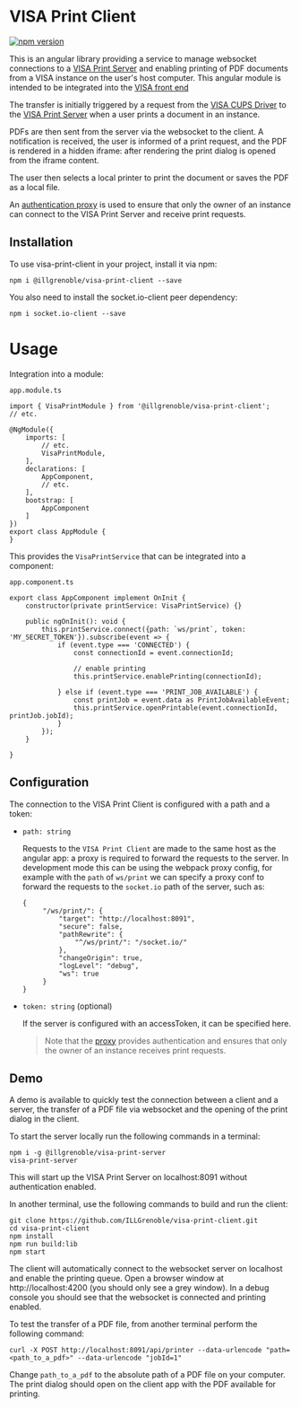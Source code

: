 # VISA Print Client

[![npm version](https://badge.fury.io/js/%40illgrenoble%2Fvisa-print-client.svg)](https://badge.fury.io/js/%40illgrenoble%2Fvisa-print-client)

This is an angular library providing a service to manage websocket connections to a [VISA Print Server](https://github.com/ILLGrenoble/visa-print-server) and enabling printing of PDF documents from a VISA instance on the user's host computer. This angular module is intended to be integrated into the [VISA front end](https://github.com/ILLGrenoble/visa-web)

The transfer is initially triggered by a request from the [VISA CUPS Driver](https://github.com/ILLGrenoble/visa-cups) to the [VISA Print Server](https://github.com/ILLGrenoble/visa-print-server) when a user prints a document in an instance. 

PDFs are then sent from the server via the websocket to the client. A notification is received, the user is informed of a print request, and the PDF is rendered in a hidden iframe: after rendering the print dialog is opened from the iframe content.

The user then selects a local printer to print the document or saves the PDF as a local file.

An [authentication proxy](https://github.com/ILLGrenoble/visa-jupyter-proxy) is used to ensure that only the owner of an instance can connect to the VISA Print Server and receive print requests.

## Installation

To use visa-print-client in your project, install it via npm:

```
npm i @illgrenoble/visa-print-client --save
```

You also need to install the socket.io-client peer dependency:

```
npm i socket.io-client --save
```

# Usage

Integration into a module:

`app.module.ts`

```
import { VisaPrintModule } from '@illgrenoble/visa-print-client';
// etc.

@NgModule({
    imports: [
        // etc.
        VisaPrintModule,
    ],
    declarations: [
        AppComponent,
        // etc.
    ],
    bootstrap: [
        AppComponent
    ]
})
export class AppModule {
}

```
This provides the `VisaPrintService` that can be integrated into a component:

`app.component.ts`
```
export class AppComponent implement OnInit {
    constructor(private printService: VisaPrintService) {}
    
    public ngOnInit(): void {
        this.printService.connect({path: `ws/print`, token: 'MY_SECRET_TOKEN'}).subscribe(event => {
            if (event.type === 'CONNECTED') {
                const connectionId = event.connectionId;

                // enable printing
                this.printService.enablePrinting(connectionId);
                
            } else if (event.type === 'PRINT_JOB_AVAILABLE') {
                const printJob = event.data as PrintJobAvailableEvent;
                this.printService.openPrintable(event.connectionId, printJob.jobId);
            }
        });
    }

}
```

## Configuration

The connection to the VISA Print Client is configured with a path and a token:

- `path: string`

  Requests to the `VISA Print Client` are made to the same host as the angular app: a proxy is required to forward the requests to the server. In development mode this can be using the webpack proxy config, for example with the `path` of `ws/print` we can specify a proxy conf to forward the requests to the `socket.io` path of the server, such as:

   ```
   {
        "/ws/print/": {
            "target": "http://localhost:8091",
            "secure": false,
            "pathRewrite": {
                "^/ws/print/": "/socket.io/"
            },
            "changeOrigin": true,
            "logLevel": "debug",
            "ws": true
        }
   }
   
   ```

- `token: string` (optional)

  If the server is configured with an accessToken, it can be specified here.

  > Note that the [proxy](https://github.com/ILLGrenoble/visa-jupyter-proxy) provides authentication and ensures that only the owner of an instance receives print requests.

## Demo

A demo is available to quickly test the connection between a client and a server, the transfer of a PDF file via websocket and the opening of the print dialog in the client.

To start the server locally run the following commands in a terminal:

```
npm i -g @illgrenoble/visa-print-server
visa-print-server
```

This will start up the VISA Print Server on localhost:8091 without authentication enabled.

In another terminal, use the following commands to build and run the client:

```
git clone https://github.com/ILLGrenoble/visa-print-client.git
cd visa-print-client
npm install
npm run build:lib
npm start
```

The client will automatically connect to the websocket server on localhost and enable the printing queue. Open a browser window at http://localhost:4200 (you should only see a grey window). In a debug console you should see that the websocket is connected and printing enabled. 

To test the transfer of a PDF file, from another terminal perform the following command:

```
curl -X POST http://localhost:8091/api/printer --data-urlencode "path=<path_to_a_pdf>" --data-urlencode "jobId=1"
```

Change `path_to_a_pdf` to the absolute path of a PDF file on your computer. The print dialog should open on the client app with the PDF available for printing.

